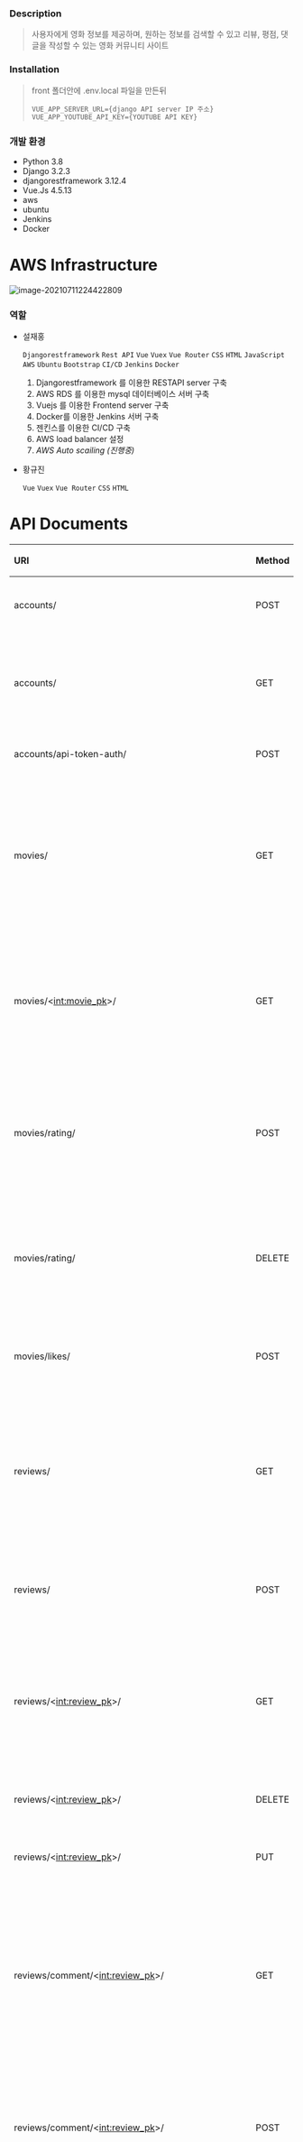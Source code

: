 ### Description

> 사용자에게 영화 정보를 제공하며, 원하는 정보를 검색할 수 있고 리뷰, 평점, 댓글을 작성할 수 있는 영화 커뮤니티  사이트



### Installation

> front 폴더안에 .env.local 파일을 만든뒤 
>
> ```
> VUE_APP_SERVER_URL={django API server IP 주소}
> VUE_APP_YOUTUBE_API_KEY={YOUTUBE API KEY}
> ```
>





### 개발 환경

- Python 3.8
- Django 3.2.3
- djangorestframework 3.12.4
- Vue.Js 4.5.13
- aws
- ubuntu
- Jenkins
- Docker



# AWS Infrastructure



![image-20210711224422809](README.assets/image-20210711224422809.png)

### 역할

- 설재홍

    `Djangorestframework` `Rest API` `Vue` `Vuex` `Vue Router` `CSS` `HTML` `JavaScript` `AWS` `Ubuntu` `Bootstrap` `CI/CD` `Jenkins` `Docker` 

    1. Djangorestframework 를 이용한 RESTAPI server 구축
    2. AWS RDS 를 이용한 mysql 데이터베이스 서버 구축
    3. Vuejs 를 이용한 Frontend server 구축
    4. Docker를 이용한 Jenkins 서버 구축
    5. 젠킨스를 이용한 CI/CD 구축
    6. AWS load balancer 설정
    7. *AWS Auto scailing (진행중)*

- 황규진 

  `Vue` `Vuex` `Vue Router` `CSS` `HTML`



# API Documents

| URI                                                   | Method | 설명                          |
| :---------------------------------------------------- | ------ | ----------------------------- |
| accounts/                                             | POST   | 회원가입                      |
| accounts/                                             | GET    | 회원정보 리스트               |
| accounts/api-token-auth/                              | POST   | 로그인                        |
|                                                       |        |                               |
| movies/                                               | GET    | 전체 영화 데이터 가져오기     |
| movies/<<int:movie_pk>>/                              | GET    | 영화 상세정보 가져오기        |
| movies/rating/                                        | POST   | 영화에 대한 평점 작성         |
| movies/rating/                                        | DELETE | 영화에 대한 평점 삭제         |
| movies/likes/                                         | POST   | 영화 찜하기                   |
|                                                       |        |                               |
| reviews/                                              | GET    | 전체 리뷰 데이터 가져오기     |
| reviews/                                              | POST   | 리뷰 작성하기                 |
| reviews/<<int:review_pk>>/                            | GET    | 리뷰 상세정보 가져오기        |
| reviews/<<int:review_pk>>/                            | DELETE | 리뷰 삭제                     |
| reviews/<<int:review_pk>>/                            | PUT    | 리뷰 수정                     |
| reviews/comment/<<int:review_pk>>/                    | GET    | 리뷰에 대한 전체 댓글가져오기 |
| reviews/comment/<<int:review_pk>>/                    | POST   | 리뷰에 대한 댓글 작성         |
| reviews/comment/<<int:review_pk>>/<<int:comment_pk>>/ | PUT    | 리뷰에 대한 댓글 수정         |
| reviews/comment/<<int:review_pk>>/<<int:comment_pk>>/ | DELETE | 리뷰에 대한 댓글 삭제         |
| reviews/likes/<int:review_pk>/                        | POST   | 리뷰 좋아요 작성              |



## ERD



![image-20210527192021093](README.assets/image-20210527192021093.png)





## 기능

- 영화
  - 영화 추천
  - 영화 검색
  - 장르별 검색
  - 찜하기
- 리뷰
  - 작성
  - 수정
  - 삭제
  - 좋아요
  - 댓글
- 평점
  - 별점 작성
  - 평점 작성
  - 삭제
- 유저
  - 회원가입
  - 로그인
  - 프로필 페이지
- 추천
  - 룰렛을 이용한 랜덤 추천



### 홈페이지 화면

자세한 구성은 동영상 참조.

- 메인화면

> 메인화면에는 가장 인기있는 영화의 예고편이 재생된다.
>
> ![image-20210614145522427](README.assets/image-20210614145522427.png)
>
> ---
>
> 장르별로 영화가 표시되며 검색기능을 추가하였다.
>
> 각각의 영화목록들은 마우스 드래그로 움직일 수 있게 캐러셀로 구성하였다.
>
> ![image-20210614145559055](README.assets/image-20210614145559055.png)
>
> ---
>
> 검색기능
>
> ![image-20210614145657968](README.assets/image-20210614145657968.png)



- 리뷰화면

> 사용자들이 작성한 리뷰들의 목록이 표시된다. 좋아요 기능 추가
>
> ![image-20210614145844557](README.assets/image-20210614145844557.png)
>
> ---
>
> 리뷰 작성하기
>
> ![image-20210614145956468](README.assets/image-20210614145956468.png)
>
> 검색을 통한 리뷰할 영화 선택하기
>
> ![image-20210614150026049](README.assets/image-20210614150026049.png)



- 영화 상세 페이지

> 예고편을 보여주며
>
> Vue Router을 이용하여 영화정보, 평점, 리뷰 페이지 구성
>
> ![image-20210614150205151](README.assets/image-20210614150205151.png)
>
> ![image-20210614150234180](README.assets/image-20210614150234180.png)



- 영화 랜덤 추천

> 룰렛을 돌려 선택된 장르의 인기영화 3편을 보여준다.
>
> ![image-20210614150344978](README.assets/image-20210614150344978.png)



- 프로필 페이지

> 내가 작성한 리뷰, 평점준 영화, 찜한 영화의 목록들을 확인할 수 있다.
>
> ![image-20210614150418351](README.assets/image-20210614150418351.png)



## 배포 서버 url

http://174.129.190.217



